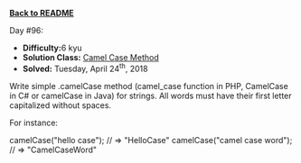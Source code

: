 ﻿<a href=https://github.com/hlais/Kata---a---Day><b>Back to README</b><a>

Day #96: 

* <b>Difficulty:</b>6 kyu
* <b>Solution Class:</b> [Camel Case Method](CamelCaseMethod.cs)
* <b>Solved:</b> Tuesday, April 24<sup>th</sup>, 2018

Write simple .camelCase method (camel_case function in PHP, CamelCase in C# or camelCase in Java) for strings. All words must have their first letter capitalized without spaces.

For instance:

camelCase("hello case"); // => "HelloCase"
camelCase("camel case word"); // => "CamelCaseWord"
